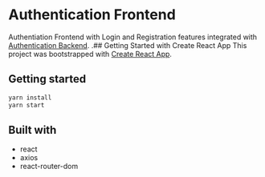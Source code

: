 # Authentication Frontend
Authentiation Frontend with Login and Registration features integrated with [Authentication Backend](https://github.com/dev-dwr/authentication-backend).
.## Getting Started with Create React App
This project was bootstrapped with [Create React App](https://github.com/facebook/create-react-app).

## Getting started
```bash
yarn install
yarn start
```
## Built with
* react 
* axios
* react-router-dom


